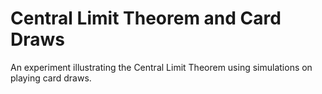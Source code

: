 # Central Limit Theorem and Card Draws
An experiment illustrating the Central Limit Theorem using simulations on playing card draws.
